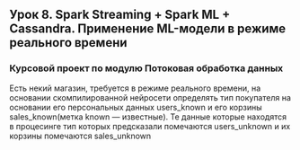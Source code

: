 ## Урок 8. Spark Streaming + Spark ML + Cassandra. Применение ML-модели в режиме реального времени
### Курсовой проект по модулю Потоковая обработка данных
Есть некий магазин, требуется в режиме реального времени, на основании скомпилированной нейросети определять тип покупателя на основании его персональных данных users_known и его корзины sales_known(метка known — известные). Те данные которые находятся в процесинге тип которых предсказали помечаются users_unknown и их корзины помечаются sales_unknown
